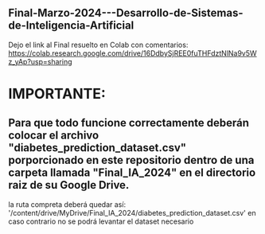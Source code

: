## Final-Marzo-2024---Desarrollo-de-Sistemas-de-Inteligencia-Artificial

Dejo el link al Final resuelto en Colab con comentarios:
https://colab.research.google.com/drive/16DdbySjREE0fuTHFdztNlNa9v5Wz_yAp?usp=sharing

# IMPORTANTE:
## Para que todo funcione correctamente deberán colocar el archivo "diabetes_prediction_dataset.csv" porporcionado en este repositorio dentro de una carpeta llamada "Final_IA_2024" en el directorio raiz de su Google Drive.

la ruta compreta deberá quedar así: '/content/drive/MyDrive/Final_IA_2024/diabetes_prediction_dataset.csv'
en caso contrario no se podrá levantar el dataset necesario
